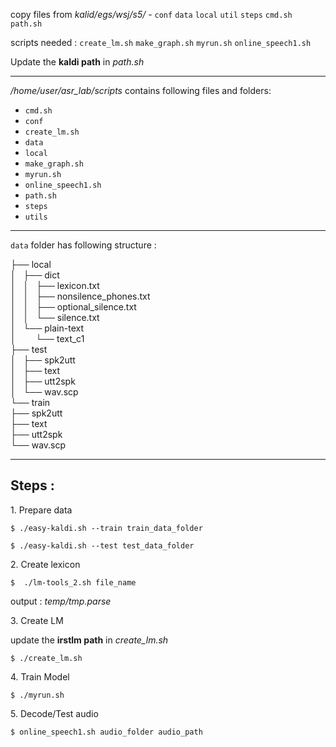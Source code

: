copy files from *kalid/egs/wsj/s5/* \- `conf` `data` `local` `util` `steps` `cmd.sh` `path.sh`

scripts needed : `create_lm.sh` `make_graph.sh` `myrun.sh` `online_speech1.sh`

Update the **kaldi path** in *path.sh*

* * *

*/home/user/asr_lab/scripts* contains following files and folders:

- `cmd.sh`
- `conf`
- `create_lm.sh`
- `data`
- `local`
- `make_graph.sh`
- `myrun.sh`
- `online_speech1.sh`
- `path.sh`
- `steps`
- `utils`

* * *

`data` folder has following structure :

├── local          
│   ├── dict        
│   │   ├── lexicon.txt  
│   │   ├── nonsilence_phones.txt  
│   │   ├── optional_silence.txt  
│   │   └── silence.txt  
│   └── plain-text  
│        └── text_c1  
├── test  
│   ├── spk2utt  
│   ├── text  
│   ├── utt2spk  
│   └── wav.scp  
└── train  
     ├── spk2utt  
     ├── text  
     ├── utt2spk  
     └── wav.scp  

* * *

## Steps :

1\. Prepare data

`$ ./easy-kaldi.sh --train train_data_folder`
 
`$ ./easy-kaldi.sh --test test_data_folder`

2\. Create lexicon

`$  ./lm-tools_2.sh file_name`

output : *temp/tmp.parse*

3\. Create LM

update the **irstlm path** in *create_lm.sh*

`$ ./create_lm.sh`

4\. Train Model

`$ ./myrun.sh`

5\. Decode/Test audio

`$ online_speech1.sh audio_folder audio_path`
